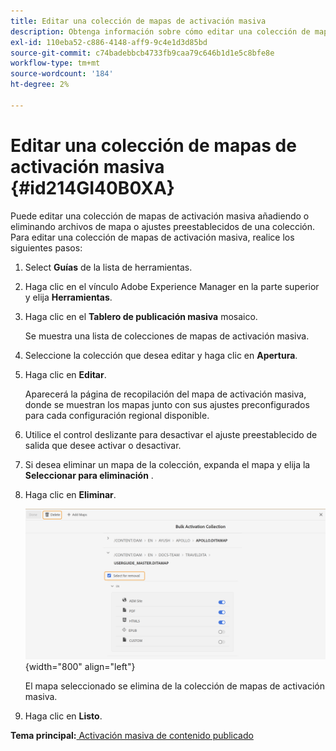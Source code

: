```yaml
---
title: Editar una colección de mapas de activación masiva
description: Obtenga información sobre cómo editar una colección de mapas de activación masiva
exl-id: 110eba52-c886-4148-aff9-9c4e1d3d85bd
source-git-commit: c74badebbcb4733fb9caa79c646b1d1e5c8bfe8e
workflow-type: tm+mt
source-wordcount: '184'
ht-degree: 2%

---
```


# Editar una colección de mapas de activación masiva {#id214GI40B0XA}

Puede editar una colección de mapas de activación masiva añadiendo o eliminando archivos de mapa o ajustes preestablecidos de una colección. Para editar una colección de mapas de activación masiva, realice los siguientes pasos:

1. Select **Guías** de la lista de herramientas.

1. Haga clic en el vínculo Adobe Experience Manager en la parte superior y elija **Herramientas**.

1. Haga clic en el **Tablero de publicación masiva** mosaico.

   Se muestra una lista de colecciones de mapas de activación masiva.

1. Seleccione la colección que desea editar y haga clic en **Apertura**.

1. Haga clic en **Editar**.

   Aparecerá la página de recopilación del mapa de activación masiva, donde se muestran los mapas junto con sus ajustes preconfigurados para cada configuración regional disponible.

1. Utilice el control deslizante para desactivar el ajuste preestablecido de salida que desee activar o desactivar.

1. Si desea eliminar un mapa de la colección, expanda el mapa y elija la **Seleccionar para eliminación** .

1. Haga clic en **Eliminar**.

   ![](images/bulk-activation-delete-map.png){width="800" align="left"}

   El mapa seleccionado se elimina de la colección de mapas de activación masiva.

1. Haga clic en **Listo**.


**Tema principal:**[ Activación masiva de contenido publicado](conf-bulk-activation.md)
